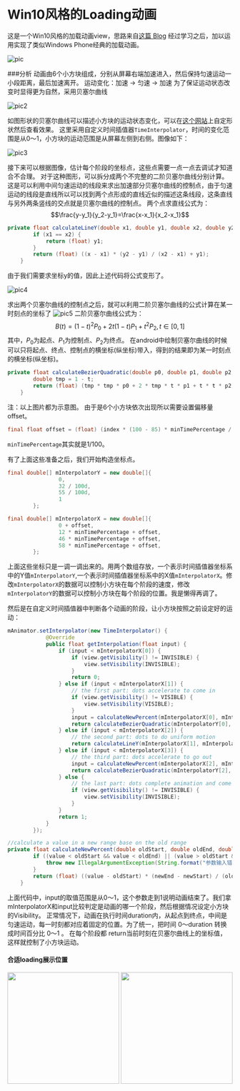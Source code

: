 # Win10风格的Loading动画


这是一个Win10风格的加载动画view，思路来自[这篇 Blog](https://blog.csdn.net/a10615/article/details/52745963) 经过学习之后，加以运用实现了类似Windows Phone经典的加载动画。

![pic](ScreenShot/1.gif)

###分析
动画由6个小方块组成，分别从屏幕右端加速进入，然后保持匀速运动一小段距离，最后加速离开。
运动变化：加速 -> 匀速 -> 加速
为了保证运动状态改变时显得更为自然，采用贝塞尔曲线

![pic2](ScreenShot/2.png)

如图形状的贝塞尔曲线可以描述小方块的运动状态变化，可以在[这个网站](http://cubic-bezier.com/#.28,.77,.67,.23)上自定形状然后查看效果。
这里采用自定义时间插值器`TimeInterpolator`，时间的变化范围是从0～1，小方块的运动范围是从屏幕左侧到右侧。图像如下：

![pic3](ScreenShot/3.png)

接下来可以根据图像，估计每个阶段的坐标点，这些点需要一点一点去调试才知道合不合理。
对于这种图形，可以拆分成两个不完整的二阶贝塞尔曲线分别计算。这是可以利用中间匀速运动的线段来求出加速部分贝塞尔曲线的控制点，由于匀速运动的线段是直线所以可以找到两个点形成的直线近似的描述这条线段，这条直线与另外两条竖线的交点就是贝塞尔曲线的控制点。
两个点求直线公式为：$$\frac{y-y_1}{y_2-y_1}=\frac{x-x_1}{x_2-x_1}$$

```java
private float calculateLineY(double x1, double y1, double x2, double y2, double x) {
        if (x1 == x2) {
            return (float) y1;
        }
        return (float) ((x - x1) * (y2 - y1) / (x2 - x1) + y1);
    }
```
由于我们需要求坐标y的值，因此上述代码将公式变形了。

![pic4](ScreenShot/4.png)

求出两个贝塞尔曲线的控制点之后，就可以利用二阶贝塞尔曲线的公式计算在某一时刻点的坐标了
![pic5](ScreenShot/5.gif)
二阶贝塞尔曲线公式为：$$B(t)=(1-t)^2P_0+2t(1-t)P_1+t^2P_2 , t \in [0,1] $$
其中，$P_0$为起点、$P_1$为控制点$、P_2$为终点。
在android中绘制贝塞尔曲线的时候可以只将起点、终点、控制点的横坐标(纵坐标)带入，得到的结果即为某一时刻点的横坐标(纵坐标)。

```java
private float calculateBezierQuadratic(double p0, double p1, double p2, @FloatRange(from = 0, to = 1) double t) {
        double tmp = 1 - t;
        return (float) (tmp * tmp * p0 + 2 * tmp * t * p1 + t * t * p2);
    }
```
注：以上图片都为示意图。
由于是6个小方块依次出现所以需要设置偏移量offset。
```java
final float offset = (float) (index * (100 - 85) * minTimePercentage / (mDotViews.length - 1));
```
`minTimePercentage`其实就是1/100。

有了上面这些准备之后，我们开始构造坐标点。
```java
final double[] mInterpolatorY = new double[]{
                0,
                32 / 100d,
                55 / 100d,
                1
        };
```
```java
final double[] mInterpolatorX = new double[]{
                0 + offset,
                12 * minTimePercentage + offset,
                46 * minTimePercentage + offset,
                58 * minTimePercentage + offset,
        };
```
上面这些坐标只是一调一调出来的。用两个数组存放，一个表示时间插值器坐标系中的Y值`mInterpolatorY`,一个表示时间插值器坐标系中的X值`mInterpolatorX`。修改`mInterpolatorX`的数据可以控制小方块在每个阶段的速度，修改`mInterpolatorY`的数据可以控制小方块在每个阶段的位置。我是懒得再调了。

然后是在自定义时间插值器中判断各个动画的阶段，让小方块按照之前设定好的运动：
```java
mAnimator.setInterpolator(new TimeInterpolator() {
            @Override
            public float getInterpolation(float input) {
                if (input < mInterpolatorX[0]) {
                    if (view.getVisibility() != INVISIBLE) {
                        view.setVisibility(INVISIBLE);
                    }
                    return 0;
                } else if (input < mInterpolatorX[1]) {
                    // the first part: dots accelerate to come in
                    if (view.getVisibility() != VISIBLE) {
                        view.setVisibility(VISIBLE);
                    }
                    input = calculateNewPercent(mInterpolatorX[0], mInterpolatorX[1], 0, 1, input);
                    return calculateBezierQuadratic(mInterpolatorY[0], mControlPointY_1, mInterpolatorY[1], input);
                } else if (input < mInterpolatorX[2]) {
                    // the second part: dots to do uniform motion
                    return calculateLineY(mInterpolatorX[1], mInterpolatorY[1], mInterpolatorX[2], mInterpolatorY[2], input);
                } else if (input < mInterpolatorX[3]) {
                    // the third part: dots accelerate to go out
                    input = calculateNewPercent(mInterpolatorX[2], mInterpolatorX[3], 0, 1, input);
                    return calculateBezierQuadratic(mInterpolatorY[2], mControlPointY_2, mInterpolatorY[3], input);
                } else {
                    // the last part: dots complete animation and come invisible
                    if (view.getVisibility() != INVISIBLE) {
                        view.setVisibility(INVISIBLE);
                    }
                }
                return 1;
            }
        });
```

```java
//calculate a value in a new range base on the old range
private float calculateNewPercent(double oldStart, double oldEnd, double newStart, double newEnd, double value) {
        if ((value < oldStart && value < oldEnd) || (value > oldStart && value > oldEnd)) {
            throw new IllegalArgumentException(String.format("参数输入错误，value必须在[%f, %f]范围中", oldStart, oldEnd));
        }
        return (float) ((value - oldStart) * (newEnd - newStart) / (oldEnd - oldStart));
    }
```


上面代码中，input的取值范围是从0～1，这个参数走到1说明动画结束了。我们拿mInterpolatorX和input比较判定是动画的哪一个阶段，然后根据情况设定小方块的Visibility。
正常情况下，动画在执行时间duration内，从起点到终点，中间是匀速运动，每一时刻都对应着固定的位置。为了统一，把时间 0～duration 转换成时间百分比 0～1 。
在每个阶段都 return当前时刻在贝塞尔曲线上的坐标值，这样就控制了小方块运动。

#### 合适loading展示位置
<center class="half">
    <img src="ScreenShot/6.png" width="250"/>
    <img src="ScreenShot/5.png" width="250"/>
</center>
